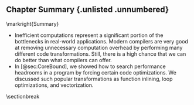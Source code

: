 ## Chapter Summary {.unlisted .unnumbered}

\markright{Summary}

* Inefficient computations represent a significant portion of the bottlenecks in real-world applications. Modern compilers are very good at removing unnecessary computation overhead by performing many different code transformations. Still, there is a high chance that we can do better than what compilers can offer.
* In [@sec:CoreBound], we showed how to search performance headrooms in a program by forcing certain code optimizations. We discussed such popular transformations as function inlining, loop optimizations, and vectorization.

\sectionbreak
